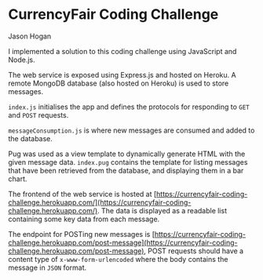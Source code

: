 # CurrencyFair Coding Challenge

Jason Hogan

I implemented a solution to this coding challenge using JavaScript and Node.js.

The web service is exposed using Express.js and hosted on Heroku. A remote MongoDB database (also hosted on Heroku) is used to store messages.

`index.js` initialises the app and defines the protocols for responding to `GET` and `POST` requests.

`messageConsumption.js` is where new messages are consumed and added to the database.

Pug was used as a view template to dynamically generate HTML with the given message data. `index.pug` contains the template for listing messages that have been retrieved from the database, and displaying them in a bar chart.

The frontend of the web service is hosted at [https://currencyfair-coding-challenge.herokuapp.com/](https://currencyfair-coding-challenge.herokuapp.com/). The data is displayed as a readable list containing some key data from each message.

The endpoint for POSTing new messages is [https://currencyfair-coding-challenge.herokuapp.com/post-message](https://currencyfair-coding-challenge.herokuapp.com/post-message), POST requests should have a content type of `x-www-form-urlencoded` where the body contains the message in `JSON` format. 